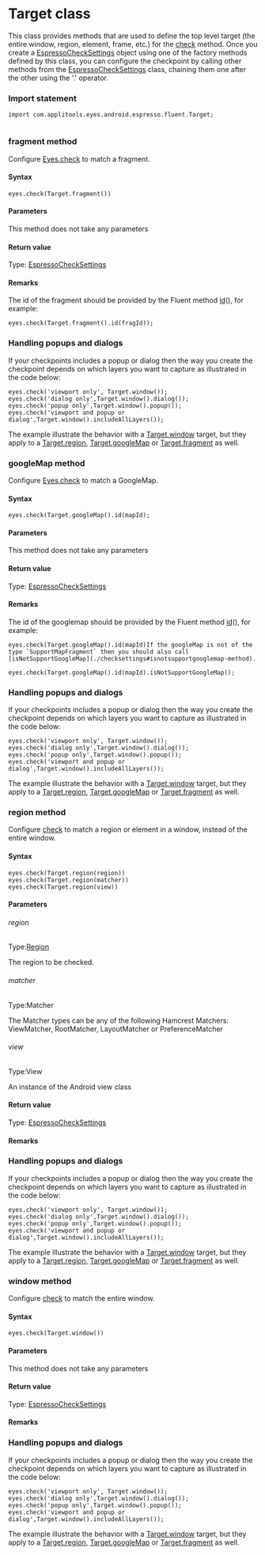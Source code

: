 # Target class
This class provides methods that are used to define the top level target (the entire window, region, element, frame, etc.) for the [check](./eyes#check-method) method.
Once you create a [EspressoCheckSettings](./checksettings) object using one of the factory methods defined by this class, you can configure the checkpoint by calling other methods from the [EspressoCheckSettings](./checksettings) class, chaining them one after the other using the '.' operator. 
 ### Import statement 
``` 
import com.applitools.eyes.android.espresso.fluent.Target;
 
 ``` 
 
### fragment method
Configure [Eyes.check](./eyes#check-method) to match a fragment.

#### Syntax 
 ``` 
eyes.check(Target.fragment())
 ``` 

 #### Parameters 
This method does not take any parameters 
 
 #### Return value 
Type: [EspressoCheckSettings](./checksettings)
        
 ####  Remarks 
The id of the fragment should be provided by the Fluent method [id](./checksettings#id-method)(), for example:

    eyes.check(Target.fragment().id(fragId));

### Handling popups and dialogs

If your checkpoints includes a popup or dialog then the way you create the checkpoint depends on which layers you want to capture as illustrated in the code below:

    
    eyes.check('viewport only', Target.window()); 
    eyes.check('dialog only',Target.window().dialog()); 
    eyes.check('popup only',Target.window().popup());
    eyes.check('viewport and popup or dialog',Target.window().includeAllLayers()); 
    

The example illustrate the behavior with a [Target.window](#window-method) target, but they apply to a [Target.region](#region-method), [Target.googleMap](#googlemap-method) or [Target.fragment](#) as well. 
### googleMap method
Configure [Eyes.check](./eyes#check-method) to match a GoogleMap.

#### Syntax 
 ``` 
eyes.check(Target.googleMap().id(mapId);
 ``` 

 #### Parameters 
This method does not take any parameters 
 
 #### Return value 
Type: [EspressoCheckSettings](./checksettings)
        
 ####  Remarks 
The id of the googlemap should be provided by the Fluent method [id](./checksettings#id-method)(), for example:

    eyes.check(Target.googleMap().id(mapId)If the googleMap is not of the type `SupportMapFragment` then you should also call [isNotSupportGoogleMap](./checksettings#isnotsupportgooglemap-method).

    eyes.check(Target.googleMap().id(mapId).isNotSupportGoogleMap();

### Handling popups and dialogs

If your checkpoints includes a popup or dialog then the way you create the checkpoint depends on which layers you want to capture as illustrated in the code below:

    
    eyes.check('viewport only', Target.window()); 
    eyes.check('dialog only',Target.window().dialog()); 
    eyes.check('popup only',Target.window().popup());
    eyes.check('viewport and popup or dialog',Target.window().includeAllLayers()); 
    

The example illustrate the behavior with a [Target.window](#window-method) target, but they apply to a [Target.region](#region-method), [Target.googleMap](#) or [Target.fragment](#fragment-method) as well. 
### region method
Configure [check](./eyes#check-method) to match a region or element in a window, instead of the entire window.

#### Syntax 
 ``` 
eyes.check(Target.region(region))
eyes.check(Target.region(matcher))
eyes.check(Target.region(view))
 ``` 

 #### Parameters 
 ###### region 
  
 Type:[Region](./region) 
  
 The region to be checked. 
  
  ###### matcher 
  
 Type:Matcher 
  
 The Matcher types can be any of the following Hamcrest Matchers: ViewMatcher, RootMatcher, LayoutMatcher or PreferenceMatcher 
  
  ###### view 
  
 Type:View 
  
 An instance of the Android view class 
  
 #### Return value 
Type: [EspressoCheckSettings](./checksettings)
        
 ####  Remarks 
### Handling popups and dialogs

If your checkpoints includes a popup or dialog then the way you create the checkpoint depends on which layers you want to capture as illustrated in the code below:

    
    eyes.check('viewport only', Target.window()); 
    eyes.check('dialog only',Target.window().dialog()); 
    eyes.check('popup only',Target.window().popup());
    eyes.check('viewport and popup or dialog',Target.window().includeAllLayers()); 
    

The example illustrate the behavior with a [Target.window](#window-method) target, but they apply to a [Target.region](#), [Target.googleMap](#googlemap-method) or [Target.fragment](#fragment-method) as well. 
### window method
Configure [check](./eyes#check-method) to match the entire window.

#### Syntax 
 ``` 
eyes.check(Target.window())
 ``` 

 #### Parameters 
This method does not take any parameters 
 
 #### Return value 
Type: [EspressoCheckSettings](./checksettings)
        
 ####  Remarks 
### Handling popups and dialogs

If your checkpoints includes a popup or dialog then the way you create the checkpoint depends on which layers you want to capture as illustrated in the code below:

    
    eyes.check('viewport only', Target.window()); 
    eyes.check('dialog only',Target.window().dialog()); 
    eyes.check('popup only',Target.window().popup());
    eyes.check('viewport and popup or dialog',Target.window().includeAllLayers()); 
    

The example illustrate the behavior with a [Target.window](#) target, but they apply to a [Target.region](#region-method), [Target.googleMap](#googlemap-method) or [Target.fragment](#fragment-method) as well.